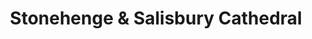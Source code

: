 ---
layout: gallery
title: Stonehenge & Salisbury Cathedral
category: photography
tags: Photography
name: stonehenge_and_salisbury_cathedral
files: 7
thumbnail: /assets/photography/2014/12/26-stonehenge_and_salisbury_cathedral/stonehenge_and_salisbury_cathedral-3.jpg
---